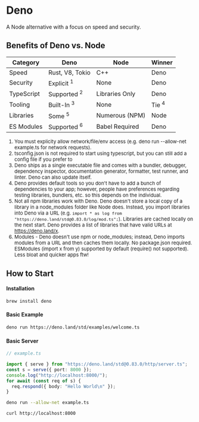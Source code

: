 # Deno

A Node alternative with a focus on speed and security.

## Benefits of Deno vs. Node

| Category   | Deno                   | Node           | Winner           |
| ---------- | ---------------------- | -------------- | ---------------- |
| Speed      | Rust, V8, Tokio        | C++            | Deno             |
| Security   | Explicit <sup>1</sup>  | None           | Deno             |
| TypeScript | Supported <sup>2</sup> | Libraries Only | Deno             |
| Tooling    | Built-In <sup>3</sup>  | None           | Tie <sup>4</sup> |
| Libraries  | Some <sup>5</sup>      | Numerous (NPM) | Node             |
| ES Modules | Supported <sup>6</sup>              | Babel Required | Deno             |


<font size="2"> 

1. You must explicity allow network/file/env access (e.g. deno run --allow-net example.ts for network requests).
2. tsconfig.json is not required to start using typescript, but you can still add a config file if you prefer to
3. Deno ships as a single executable file and comes with a bundler, debugger, dependency inspector, documentation generator, formatter, test runner, and linter. Deno can also update itself.
4. Deno provides default tools so you don't have to add a bunch of dependencies to your app; however, people have preferences regarding testing libraries, bundlers, etc. so this depends on the individual.
5. Not all npm libraries work with Deno. Deno doesn't store a local copy of a library in a node_modules folder like Node does. Instead, you import libraries into Deno via a URL (e.g. `import * as log from "https://deno.land/std@0.83.0/log/mod.ts";`). Libraries are cached locally on the next start. Deno provides a list of libraries that have valid URLs at https://deno.land/x.
6. Modules - Deno doesn't use npm or node_modules; instead, Deno imports modules from a URL and then caches them locally. No package.json required. ESModules (import x from y) supported by default (require() not supported). Less bloat and quicker apps ftw!

</font>

## How to Start

#### Installation
```bash
brew install deno
```

#### Basic Example
```bash
deno run https://deno.land/std/examples/welcome.ts
```

#### Basic Server
```typescript
// example.ts 

import { serve } from "https://deno.land/std@0.83.0/http/server.ts";
const s = serve({ port: 8000 });
console.log("http://localhost:8000/");
for await (const req of s) {
  req.respond({ body: "Hello World\n" });
}
```

```bash
deno run --allow-net example.ts

curl http://localhost:8000
```
